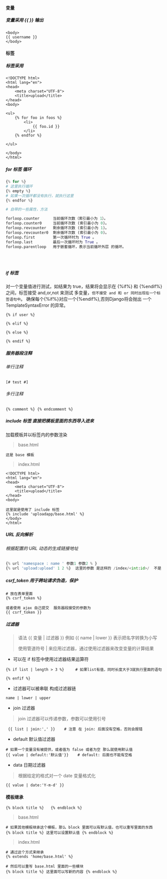 #### 变量

##### 变量采用 {{ }} 输出

```django
<body>
{{ username }}
</body>
```



#### 标签

##### 标签采用

```django
<!DOCTYPE html>
<html lang="en">
<head>
    <meta charset="UTF-8">
    <title>upload</title>
</head>
<body>

<ul>
    {% for foo in foos %}
        <li>
            {{ foo.id }}
        </li>
    {% endfor %}
    
</ul>

</body>
</html>
```

##### for 标签  循环

```python
{% for %}
# 这里执行循环
{% empty %}
# 如果一次循环都没有执行，就执行这里
{% endfor %}

# 自带的一些属性，方法

forloop.counter      当前循环次数（索引最小为 1）。 
forloop.counter0     当前循环次数 (索引最小为 0)。
forloop.revcounter   剩余循环次数 (索引最小为 1)。
forloop.revcounter0  剩余循环次数 (索引最小为 0)。
forloop.first        第一次循环时为 True 。 
forloop.last         最后一次循环时为 True 。
forloop.parentloop   用于嵌套循环，表示当前循环外层 的循环。 
 
 
 
```





##### if 标签

对一个变量值进行测试，如结果为 true，结果将会显示在 {%if%} 和 {%endif%}之间，标签接受 and,or,not 来测试 多变量，`但不接受 and 和 or 同时出现在一个标签语句中`。 确保每个{%if%}对应一个{%endif%},否则Django将会抛出 一个 TemplateSyntaxError 的异常。 

```
{% if user %}

{% elif %}

{% else %}

{% endif %}
```



##### 服务器段注释

###### 单行注释 

`[# test #]`

###### 多行注释

`{% comment %} {% endcomment %}`



##### include 标签 直接把模板里面的东西导入进来

加载模板并以标签内的参数渲染

> base.html

```
这是 base 模板
```

> index.html

```django
<!DOCTYPE html>
<html lang="en">
<head>
    <meta charset="UTF-8">
    <title>upload</title>
</head>
<body>
    
这里就是使用了 include 标签  
{% include 'uploadapp/base.html' %}
</body>
</html>
```



##### URL 反向解析

###### 根据配置的 URL 动态的生成链接地址

```python
{% url 'namespace : name ' 参数1 参数2 % }
{% url 'upload:upload' 1 2 %}  这里的参数 是这样的 /index/<int:id>/  不是 ?id=1 
```



##### csrf_token 用于跨站请求伪造，保护

```
# 放在表单里面
{% csrf_token %}

或者使用 ajax 自己提交  服务器段接受的参数为
{{ csrf_token }} 
```



##### 过滤器

> 语法 {{ 变量 | 过滤器 }} 例如 {{ name | lower }} 表示把名字转换为小写
>
> 使用管道符号 | 来应用过滤器，通过使用过滤器来改变变量的计算结果

- 可以在 if 标签中使用过滤器结果运算符
```
{% if list | length > 3 %}     # 如果list有值，同时长度大于3就执行里面的语句

{% enfif %}
```

- 过滤器可以被串联 构成过滤器链

```
name | lower | upper 
```

- join 过滤器 

> join 过滤器可以传递参数，参数可以使用引号

```
 {{ list | join:',' }}    # 注意 在 join: 后面没有空格，否则会报错
```

- default 默认值过滤器

```
# 如果一个变量没有被提供，或者值为 false 或者为空 那么就使用默认值
{{ value | default:'默认值'}}    # default: 后面也不能有空格
```

- data 日期过滤器

> 根据给定的格式对一个 date 变量格式化

```
{{ value | date:'Y-m-d' }}
```



#### 模板继承

`{% block title %}   {% endblock %}`      

> base.html

```
# 如果其他模板继承这个模板，那么 block 里面可以有默认值，也可以重写里面的东西
{% block title %} 这里可以设置默认值 {% endblock %}
```

> index.html

```
# 通过这个方式来继承
{% extends 'home/base.html' %}

# 然后可以重写 base.html 里面的一些模块
{% block title %} 这里面可以写新的内容 {% endblock %}
```


